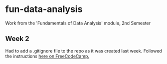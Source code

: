 # fun-data-analysis
Work from the 'Fundamentals of Data Analysis' module, 2nd Semester


## Week 2
Had to add a .gitignore file to the repo as it was created last week.
Followed the instructions [here on FreeCodeCamp.](https://www.freecodecamp.org/news/gitignore-what-is-it-and-how-to-add-to-repo/)